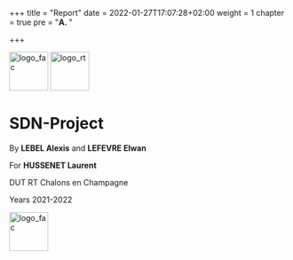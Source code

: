 +++
title = "Report"
date = 2022-01-27T17:07:28+02:00
weight = 1
chapter = true
pre = "<b>A. </b>"

+++

<style>
img {
    height: 5em;
    display: line;
}
</style>

![logo_fac](../../images/logo_iut.png) ![logo_rt](../../images/logo_rt.png)

# SDN-Project

By **LEBEL Alexis** and **LEFEVRE Elwan**

For **HUSSENET Laurent**

DUT RT Chalons en Champagne

Years 2021-2022

![logo_fac](../../images/logo_fac.png)
